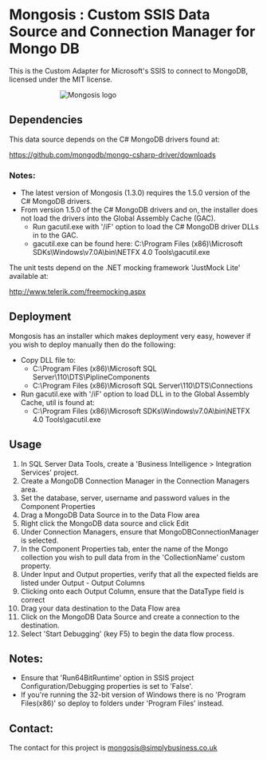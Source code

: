 # Mongosis : Custom SSIS Data Source and Connection Manager for Mongo DB

This is the Custom Adapter for Microsoft's SSIS to connect to MongoDB, licensed under the MIT license.

<div style="margin-left:auto;margin-right:auto;width:300px;"><img src="http://tech.simplybusiness.co.uk/wp-content/uploads/2012/06/Mongosis3Smaller.png" alt="Mongosis logo"></div>

## Dependencies

This data source depends on the C# MongoDB drivers found at:

https://github.com/mongodb/mongo-csharp-driver/downloads

### Notes:

* The latest version of Mongosis (1.3.0) requires the 1.5.0 version of the C# MongoDB drivers.
* From version 1.5.0 of the C# MongoDB drivers and on, the installer does not load the drivers into the Global Assembly Cache (GAC).
    * Run gacutil.exe with '/iF' option to load the C# MongoDB driver DLLs in to the GAC.
    * gacutil.exe can be found here: C:\Program Files (x86)\Microsoft SDKs\Windows\v7.0A\bin\NETFX 4.0 Tools\gacutil.exe

The unit tests depend on the .NET mocking framework 'JustMock Lite' available at:

http://www.telerik.com/freemocking.aspx

## Deployment

Mongosis has an installer which makes deployment very easy, however if you wish to deploy manually then do the following:

* Copy DLL file to:
	* C:\Program Files (x86)\Microsoft SQL Server\110\DTS\PiplineComponents
	* C:\Program Files (x86)\Microsoft SQL Server\110\DTS\Connections
* Run gacutil.exe with '/iF' option to load DLL in to the Global Assembly Cache, util is found at:
	* C:\Program Files (x86)\Microsoft SDKs\Windows\v7.0A\bin\NETFX 4.0 Tools\gacutil.exe

## Usage

1. In SQL Server Data Tools, create a 'Business Intelligence > Integration Services' project.
2. Create a MongoDB Connection Manager in the Connection Managers area.
3. Set the database, server, username and password values in the Component Properties
4. Drag a MongoDB Data Source in to the Data Flow area
5. Right click the MongoDB data source and click Edit
6. Under Connection Managers, ensure that MongoDBConnectionManager is selected.
7. In the Component Properties tab, enter the name of the Mongo collection you wish to pull data from in the 'CollectionName' custom property.
8. Under Input and Output properties, verify that all the expected fields are listed under Output - Output Columns
9. Clicking onto each Output Column, ensure that the DataType field is correct
10. Drag your data destination to the Data Flow area
11. Click on the MongoDB Data Source and create a connection to the destination.
12. Select 'Start Debugging' (key F5) to begin the data flow process.

## Notes:

* Ensure that 'Run64BitRuntime' option in SSIS project Configuration/Debugging properties is set to 'False'.
* If you're running the 32-bit version of Windows there is no 'Program Files(x86)' so deploy to folders under 'Program Files' instead.

## Contact:

The contact for this project is <a href="mailto:mongosis@simplybusiness.co.uk">mongosis@simplybusiness.co.uk</a>